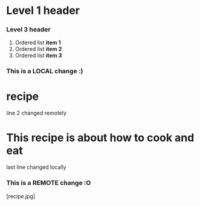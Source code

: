 # Level 1 header
### Level 3 header

1. Ordered list __item 1__
2. Ordered list __item 2__
3. Ordered list __item 3__

### This is a LOCAL change :)
# recipe
line 2 changed remotely
# This recipe is about how to cook and eat
last line changed locally
### This is a REMOTE change :O

[recipe.jpg]
